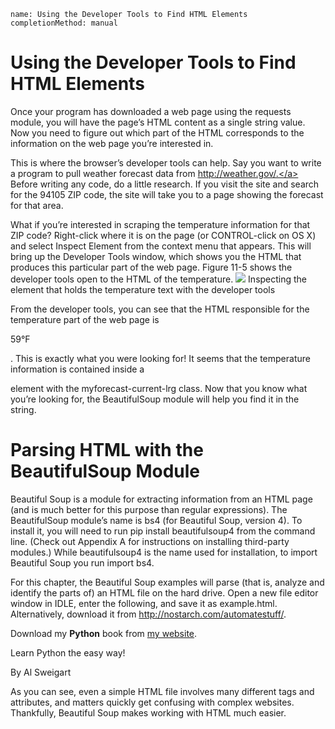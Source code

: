 ```ngMeta
name: Using the Developer Tools to Find HTML Elements
completionMethod: manual
```
# Using the Developer Tools to Find HTML Elements
Once your program has downloaded a web page using the requests module, you will have the page’s HTML content as a single string value. Now you need to figure out which part of the HTML corresponds to the information on the web page you’re interested in.

This is where the browser’s developer tools can help. Say you want to write a program to pull weather forecast data from <span><a href="http://weather.gov/.">http://weather.gov/.</a></span> Before writing any code, do a little research. If you visit the site and search for the 94105 ZIP code, the site will take you to a page showing the forecast for that area.

What if you’re interested in scraping the temperature information for that ZIP code? Right-click where it is on the page (or CONTROL-click on OS X) and select Inspect Element from the context menu that appears. This will bring up the Developer Tools window, which shows you the HTML that produces this particular part of the web page. Figure 11-5 shows the developer tools open to the HTML of the temperature.
![](assets/000014.jpg)
Inspecting the element that holds the temperature text with the developer tools

From the developer tools, you can see that the HTML responsible for the temperature part of the web page is <p class="myforecast-current -lrg">59°F</p>. This is exactly what you were looking for! It seems that the temperature information is contained inside a <p> element with the myforecast-current-lrg class. Now that you know what you’re looking for, the BeautifulSoup module will help you find it in the string.

# Parsing HTML with the BeautifulSoup Module
Beautiful Soup is a module for extracting information from an HTML page (and is much better for this purpose than regular expressions). The BeautifulSoup module’s name is bs4 (for Beautiful Soup, version 4). To install it, you will need to run pip install beautifulsoup4 from the command line. (Check out Appendix A for instructions on installing third-party modules.) While beautifulsoup4 is the name used for installation, to import Beautiful Soup you run import bs4.

For this chapter, the Beautiful Soup examples will parse (that is, analyze and identify the parts of) an HTML file on the hard drive. Open a new file editor window in IDLE, enter the following, and save it as example.html. Alternatively, download it from http://nostarch.com/automatestuff/.


<!-- This is the example.html example file. -->

<html><head><title>The Website Title</title></head>
<body>
<p>Download my <strong>Python</strong> book from <a href="http://
inventwithpython.com">my website</a>.</p>
<p class="slogan">Learn Python the easy way!</p>
<p>By <span id="author">Al Sweigart</span></p>
</body></html>
As you can see, even a simple HTML file involves many different tags and attributes, and matters quickly get confusing with complex websites. Thankfully, Beautiful Soup makes working with HTML much easier.

